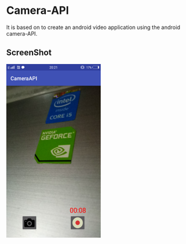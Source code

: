 # Camera-API
It is based on to create an android video application using the android camera-API.

## ScreenShot
<img src="https://github.com/rajatdb/Camera-API/blob/master/Screenshot_20170525_202121.png" alt="Screenshot1" width="250" height="460">
